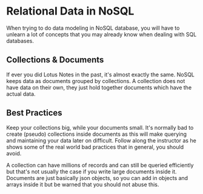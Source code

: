 # Relational Data in NoSQL

When trying to do data modeling in NoSQL database, you will have to unlearn a lot of concepts that you may already know when dealing with SQL databases.

## Collections & Documents

If ever you did Lotus Notes in the past, it's almost exactly the same.
NoSQL keeps data as documents grouped by collections. A collection does not have data on their own, they just hold together documents which have the actual data.

## Best Practices

Keep your collections big, while your documents small. It's normally bad to create (pseudo) collections inside documents as this will make querying and maintaining your data later on difficult. Follow along the instructor as he shows some of the real world bad practices that in general, you should avoid.

A collection can have millions of records and can still be queried efficiently but that's not usually the case if you write large documents inside it. Documents are just basically json objects, so you can add in objects and arrays inside it but be warned that you should not abuse this.